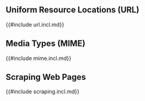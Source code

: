 ## Uniform Resource Locations (URL)

{{#include url.incl.md}}

## Media Types (MIME)

{{#include mime.incl.md}}

## Scraping Web Pages

{{#include scraping.incl.md}}
